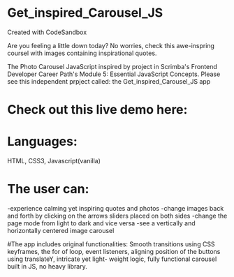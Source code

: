 # Get_inspired_Carousel_JS
Created with CodeSandbox

Are you feeling a little down today? No worries, check this awe-inspring coursel with images containing inspirational quotes.

The Photo Carousel JavaScript inspired by project in Scrimba's Frontend Developer Career Path's Module 5: Essential JavaScript Concepts.
Please see this independent prpject called: the Get_inspired_Carousel_JS app

# Check out this live demo here:

# Languages:
HTML, CSS3, Javascript(vanilla)

# The user can:
-experience calming yet inspiring quotes and photos
-change images back and forth by clicking on the arrows sliders placed on both sides
-change the page mode from light to dark and vice versa
-see a vertically and horizontally centered image carousel

#The app includes original functionalities:
Smooth transitions using CSS keyframes,
the for of loop,
event listeners,
aligning position of the buttons using translateY,
intricate yet light- weight logic,
fully functional carousel built in JS, no heavy library.
